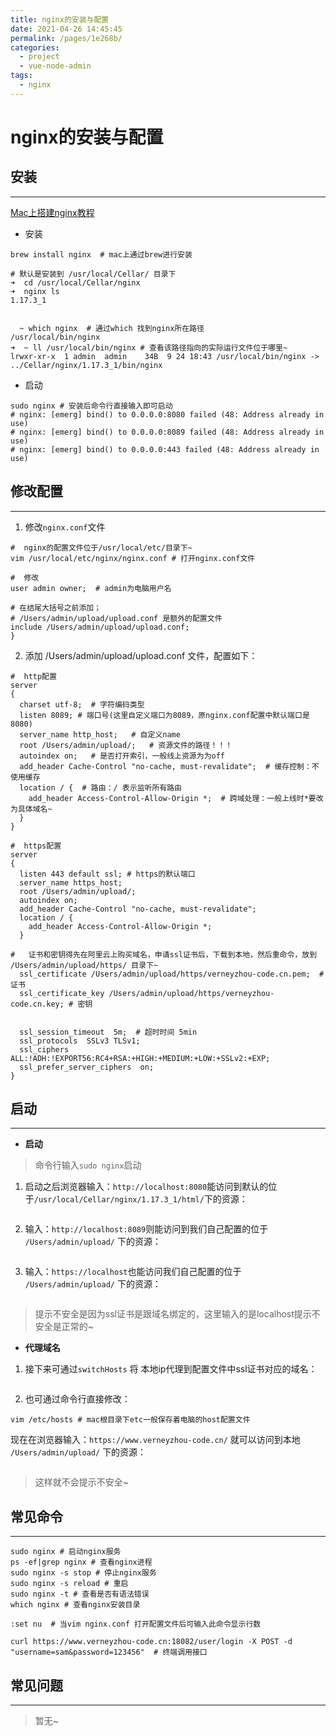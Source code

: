```yaml
---
title: nginx的安装与配置
date: 2021-04-26 14:45:45
permalink: /pages/1e268b/
categories:
  - project
  - vue-node-admin
tags:
  - nginx
---
```

# nginx的安装与配置

## 安装
---
[Mac上搭建nginx教程](https://www.jianshu.com/p/c3294887c6b6)

- 安装

``` shell
brew install nginx  # mac上通过brew进行安装

# 默认是安装到 /usr/local/Cellar/ 目录下
➜  cd /usr/local/Cellar/nginx
➜  nginx ls
1.17.3_1


  ~ which nginx  # 通过which 找到nginx所在路径
/usr/local/bin/nginx
➜  ~ ll /usr/local/bin/nginx # 查看该路径指向的实际运行文件位于哪里~
lrwxr-xr-x  1 admin  admin    34B  9 24 18:43 /usr/local/bin/nginx -> ../Cellar/nginx/1.17.3_1/bin/nginx
```
- 启动

``` shell
sudo nginx # 安装后命令行直接输入即可启动
# nginx: [emerg] bind() to 0.0.0.0:8080 failed (48: Address already in use)
# nginx: [emerg] bind() to 0.0.0.0:8089 failed (48: Address already in use)
# nginx: [emerg] bind() to 0.0.0.0:443 failed (48: Address already in use)
```

## 修改配置
---

1. 修改`nginx.conf`文件
``` shell
#  nginx的配置文件位于/usr/local/etc/目录下~
vim /usr/local/etc/nginx/nginx.conf # 打开nginx.conf文件

#  修改
user admin owner;  # admin为电脑用户名

# 在结尾大括号之前添加；
# /Users/admin/upload/upload.conf 是额外的配置文件
include /Users/admin/upload/upload.conf;
}
```

2. 添加 /Users/admin/upload/upload.conf 文件，配置如下：
``` shell
#  http配置
server
{ 
  charset utf-8;  # 字符编码类型
  listen 8089; # 端口号(这里自定义端口为8089，原nginx.conf配置中默认端口是8080)
  server_name http_host;   # 自定义name
  root /Users/admin/upload/;   # 资源文件的路径！！！
  autoindex on;   # 是否打开索引，一般线上资源为为off
  add_header Cache-Control "no-cache, must-revalidate";  # 缓存控制：不使用缓存
  location / {  # 路由：/ 表示监听所有路由
    add_header Access-Control-Allow-Origin *;  # 跨域处理：一般上线时*要改为具体域名~
  }
}

#  https配置
server
{
  listen 443 default ssl; # https的默认端口
  server_name https_host;
  root /Users/admin/upload/;
  autoindex on;
  add_header Cache-Control "no-cache, must-revalidate";
  location / {
    add_header Access-Control-Allow-Origin *;
  }
  
#   证书和密钥得先在阿里云上购买域名，申请ssl证书后，下载到本地，然后重命令，放到 /Users/admin/upload/https/ 目录下~
  ssl_certificate /Users/admin/upload/https/verneyzhou-code.cn.pem;  # 证书
  ssl_certificate_key /Users/admin/upload/https/verneyzhou-code.cn.key; # 密钥
  
  
  ssl_session_timeout  5m;  # 超时时间 5min
  ssl_protocols  SSLv3 TLSv1;
  ssl_ciphers  ALL:!ADH:!EXPORT56:RC4+RSA:+HIGH:+MEDIUM:+LOW:+SSLv2:+EXP;
  ssl_prefer_server_ciphers  on;
}
```



## 启动
---

- **启动**
> 命令行输入`sudo nginx`启动

1. 启动之后浏览器输入：`http://localhost:8080`能访问到默认的位于`/usr/local/Cellar/nginx/1.17.3_1/html/`下的资源：

<img class="zoom-custom-imgs" :src="$withBase('/images/project/nginx001.png')" width="auto"/>

2. 输入：`http://localhost:8089`则能访问到我们自己配置的位于 `/Users/admin/upload/` 下的资源：

<img class="zoom-custom-imgs" :src="$withBase('/images/project/nginx002.png')" width="auto"/>

3. 输入：`https://localhost`也能访问我们自己配置的位于 `/Users/admin/upload/` 下的资源：

<img class="zoom-custom-imgs" :src="$withBase('/images/project/nginx003.png')" width="auto"/>

> 提示不安全是因为ssl证书是跟域名绑定的，这里输入的是localhost提示不安全是正常的~



- **代理域名**
1. 接下来可通过`switchHosts` 将 本地ip代理到配置文件中ssl证书对应的域名：

<img class="zoom-custom-imgs" :src="$withBase('/images/project/nginx004.png')" width="auto"/>

2. 也可通过命令行直接修改：
``` shell
vim /etc/hosts # mac根目录下etc一般保存着电脑的host配置文件
```
现在在浏览器输入：`https://www.verneyzhou-code.cn/` 就可以访问到本地 `/Users/admin/upload/` 下的资源：

<img class="zoom-custom-imgs" :src="$withBase('/images/project/nginx005.png')" width="auto"/>

> 这样就不会提示不安全~

## 常见命令
---
``` shell
sudo nginx # 启动nginx服务
ps -ef|grep nginx # 查看nginx进程
sudo nginx -s stop # 停止nginx服务
sudo nginx -s reload # 重启
sudo nginx -t # 查看是否有语法错误
which nginx # 查看nginx安装目录

:set nu  # 当vim nginx.conf 打开配置文件后可输入此命令显示行数

curl https://www.verneyzhou-code.cn:18082/user/login -X POST -d "username=sam&password=123456"  # 终端调用接口
```


## 常见问题
---
> 暂无~



<fix-link label="Back" href="/project/vue-node-admin/"></fix-link>


<!-- 2021-04-26 -->




